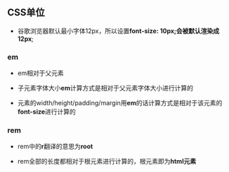 ## CSS单位
  - 谷歌浏览器默认最小字体12px，所以设置**font-size: 10px;**会被默认渲染成**12px**;
  
### em
  - em相对于父元素

  - 子元素字体大小**em**计算方式是相对于父元素字体大小进行计算的

  - 元素的width/height/padding/margin用**em**的话计算方式是相对于该元素的**font-size**进行计算的

### rem
  - rem中的**r**翻译的意思为**root**

  - rem全部的长度都相对于根元素进行计算的，根元素即为**html元素**

